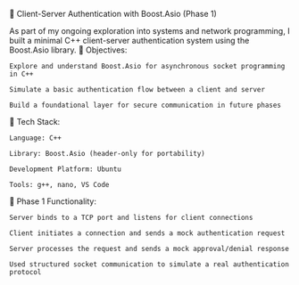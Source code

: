 🔐 Client-Server Authentication with Boost.Asio (Phase 1)

As part of my ongoing exploration into systems and network programming, I built a minimal C++ client-server authentication system using the Boost.Asio library.
🚀 Objectives:

    Explore and understand Boost.Asio for asynchronous socket programming in C++

    Simulate a basic authentication flow between a client and server

    Build a foundational layer for secure communication in future phases

🧩 Tech Stack:

    Language: C++

    Library: Boost.Asio (header-only for portability)

    Development Platform: Ubuntu

    Tools: g++, nano, VS Code

📁 Phase 1 Functionality:

    Server binds to a TCP port and listens for client connections

    Client initiates a connection and sends a mock authentication request

    Server processes the request and sends a mock approval/denial response

    Used structured socket communication to simulate a real authentication protocol
